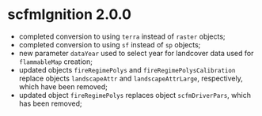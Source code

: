 # scfmIgnition 2.0.0

- completed conversion to using `terra` instead of `raster` objects;
- completed conversion to using `sf` instead of `sp` objects;
- new parameter `dataYear` used to select year for landcover data used for `flammableMap` creation;
- updated objects `fireRegimePolys` and `fireRegimePolysCalibration` replace objects `landscapeAttr` and `landscapeAttrLarge`, respectively, which have been removed;
- updated object `fireRegimePolys` replaces object `scfmDriverPars`, which has been removed;

